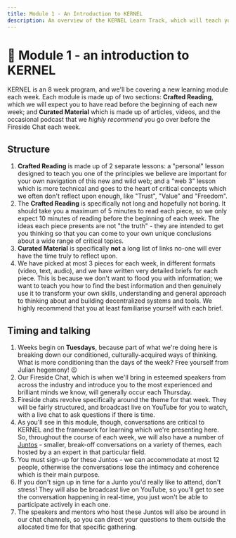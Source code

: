 ```yaml
---
title: Module 1 - An Introduction to KERNEL
description: An overview of the KERNEL Learn Track, which will teach you to think about and build a better web.
---
```


# 🌠 Module 1 - an introduction to KERNEL

KERNEL is an 8 week program, and we'll be covering a new learning module each week. Each module is made up of two sections: **Crafted Reading**, which we will expect you to have read before the beginning of each new week; and **Curated Material** which is made up of articles, videos, and the occasional podcast that we _highly recommend_ you go over before the Fireside Chat each week.

## Structure

1. **Crafted Reading** is made up of 2 separate lessons: a "personal" lesson designed to teach you one of the principles we believe are important for your own navigation of this new and wild web; and a "web 3" lesson which is more technical and goes to the heart of critical concepts which we often don't reflect upon enough, like "Trust", "Value" and "Freedom".
2. The **Crafted Reading** is specifically not long and hopefully not boring. 
It should take you a maximum of 5 minutes to read each piece, so we only expect 10 minutes of reading before the beginning of each week. The ideas each piece presents are not "the truth" - they are intended to get you thinking so that you can come to your own unique conclusions about a wide range of critical topics.
3. **Curated Material** is specifically **not** a long list of links no-one will ever have the time truly to reflect upon. 
4. We have picked at most 3 pieces for each week, in different formats (video, text, audio), and we have written very detailed briefs for each piece. This is because we don't want to flood you with information; we want to teach you how to find the best information and then genuinely use it to transform your own skills, understanding and general approach to thinking about and building decentralized systems and tools. We highly recommend that you at least familiarise yourself with each brief.

## Timing and talking

1. Weeks begin on **Tuesdays**, because part of what we're doing here is breaking down our conditioned, culturally-acquired ways of thinking. What is more conditioning than the days of the week? Free yourself from Julian hegemony! 😉
2. Our Fireside Chat, which is when we'll bring in esteemed speakers from across the industry and introduce you to the most experienced and brilliant minds we know, will generally occur each Thursday.
3. Fireside chats revolve specifically around the theme for that week. They will be fairly structured, and broadcast live on YouTube for you to watch, with a live chat to ask questions if there is time.
4. As you'll see in this module, though, conversations are critical to KERNEL and the framework for learning which we're presenting here. So, throughout the course of each week, we will also have a number of [Juntos]() - smaller, break-off conversations on a variety of themes, each hosted by a an expert in that particular field.
5. You must sign-up for these Juntos - we can accommodate at most 12 people, otherwise the conversations lose the intimacy and coherence which is their main purpose. 
6. If you don't sign up in time for a Junto you'd really like to attend, don't stress! They will also be broadcast live on YouTube, so you'll get to see the conversation happening in real-time, you just won't be able to participate actively in each one.
7. The speakers and mentors who host these Juntos will also be around in our chat channels, so you can direct your questions to them outside the allocated time for that specific gathering.